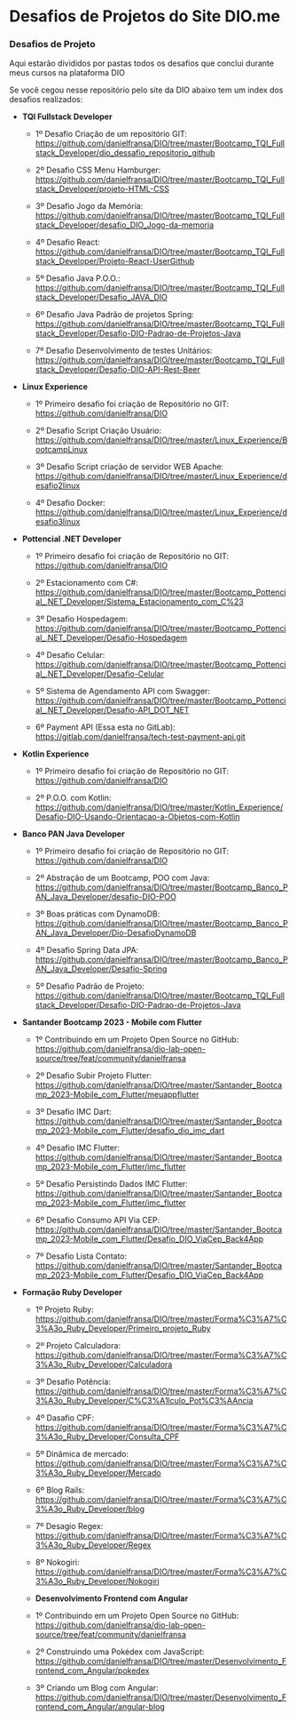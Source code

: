 # Desafios de Projetos do Site DIO.me

### Desafios de Projeto

  Aqui estarão divididos por pastas todos os desafios que conclui durante meus cursos na plataforma DIO

  Se você cegou nesse repositório pelo site da DIO abaixo tem um index dos desafios realizados:

   - **TQI Fullstack Developer**
      - 1º Desafio Criação de um repositório GIT: <https://github.com/danielfransa/DIO/tree/master/Bootcamp_TQI_Fullstack_Developer/dio_dessafio_repositorio_github>

      - 2º Desafio CSS Menu Hamburger: <https://github.com/danielfransa/DIO/tree/master/Bootcamp_TQI_Fullstack_Developer/projeto-HTML-CSS>

      - 3º Desafio Jogo da Memória: <https://github.com/danielfransa/DIO/tree/master/Bootcamp_TQI_Fullstack_Developer/desafio_DIO_Jogo-da-memoria>

      - 4º Desafio React: <https://github.com/danielfransa/DIO/tree/master/Bootcamp_TQI_Fullstack_Developer/Projeto-React-UserGithub>

      - 5º Desafio Java P.O.O.: <https://github.com/danielfransa/DIO/tree/master/Bootcamp_TQI_Fullstack_Developer/Desafio_JAVA_DIO>

      - 6º Desafio Java Padrão de projetos Spring: <https://github.com/danielfransa/DIO/tree/master/Bootcamp_TQI_Fullstack_Developer/Desafio-DIO-Padrao-de-Projetos-Java>

      - 7º Desafio Desenvolvimento de testes Unitários: <https://github.com/danielfransa/DIO/tree/master/Bootcamp_TQI_Fullstack_Developer/Desafio-DIO-API-Rest-Beer>

   - **Linux Experience**
      - 1º Primeiro desafio foi criação de Repositório no GIT: <https://github.com/danielfransa/DIO> 

      - 2º Desafio Script Criação Usuário: <https://github.com/danielfransa/DIO/tree/master/Linux_Experience/BootcampLinux>

      - 3º Desafio Script criação de servidor WEB Apache: <https://github.com/danielfransa/DIO/tree/master/Linux_Experience/desafio2linux>

      - 4º Desafio Docker: <https://github.com/danielfransa/DIO/tree/master/Linux_Experience/desafio3linux>
  
   - **Pottencial .NET Developer**
      - 1º Primeiro desafio foi criação de Repositório no GIT: <https://github.com/danielfransa/DIO> 

      - 2º Estacionamento com C#: <https://github.com/danielfransa/DIO/tree/master/Bootcamp_Pottencial_.NET_Developer/Sistema_Estacionamento_com_C%23>

      - 3º Desafio Hospedagem: <https://github.com/danielfransa/DIO/tree/master/Bootcamp_Pottencial_.NET_Developer/Desafio-Hospedagem>

      - 4º Desafio Celular: <https://github.com/danielfransa/DIO/tree/master/Bootcamp_Pottencial_.NET_Developer/Desafio-Celular>

      - 5º Sistema de Agendamento API com Swagger: <https://github.com/danielfransa/DIO/tree/master/Bootcamp_Pottencial_.NET_Developer/Desafio-API_DOT_NET>

      - 6º Payment API (Essa esta no GitLab): <https://gitlab.com/danielfransa/tech-test-payment-api.git>

   - **Kotlin Experience**
     - 1º Primeiro desafio foi criação de Repositório no GIT: <https://github.com/danielfransa/DIO> 
     
     - 2º P.O.O. com Kotlin: <https://github.com/danielfransa/DIO/tree/master/Kotlin_Experience/Desafio-DIO-Usando-Orientacao-a-Objetos-com-Kotlin>

   - **Banco PAN Java Developer**
     - 1º Primeiro desafio foi criação de Repositório no GIT: <https://github.com/danielfransa/DIO>

     - 2º Abstração de um Bootcamp, POO com Java: <https://github.com/danielfransa/DIO/tree/master/Bootcamp_Banco_PAN_Java_Developer/desafio-DIO-POO>

     - 3º Boas práticas com DynamoDB: <https://github.com/danielfransa/DIO/tree/master/Bootcamp_Banco_PAN_Java_Developer/Dio-DesafioDynamoDB>

     - 4º Desafio  Spring Data JPA: <https://github.com/danielfransa/DIO/tree/master/Bootcamp_Banco_PAN_Java_Developer/Desafio-Spring>

     - 5º Desafio Padrão de Projeto: <https://github.com/danielfransa/DIO/tree/master/Bootcamp_TQI_Fullstack_Developer/Desafio-DIO-Padrao-de-Projetos-Java>

   - **Santander Bootcamp 2023 - Mobile com Flutter**
     - 1º Contribuindo em um Projeto Open Source no GitHub: <https://github.com/danielfransa/dio-lab-open-source/tree/feat/community/danielfransa>

     - 2º Desafio Subir Projeto Flutter: <https://github.com/danielfransa/DIO/tree/master/Santander_Bootcamp_2023-Mobile_com_Flutter/meuappflutter>

     - 3º Desafio IMC Dart: <https://github.com/danielfransa/DIO/tree/master/Santander_Bootcamp_2023-Mobile_com_Flutter/desafio_dio_imc_dart>

     - 4º Desafio IMC Flutter: <https://github.com/danielfransa/DIO/tree/master/Santander_Bootcamp_2023-Mobile_com_Flutter/imc_flutter> 

     - 5º Desafio Persistindo Dados IMC Flutter: <https://github.com/danielfransa/DIO/tree/master/Santander_Bootcamp_2023-Mobile_com_Flutter/imc_flutter>

     - 6º Desafio Consumo API Via CEP: <https://github.com/danielfransa/DIO/tree/master/Santander_Bootcamp_2023-Mobile_com_Flutter/Desafio_DIO_ViaCep_Back4App>

     - 7º Desafio Lista Contato: <https://github.com/danielfransa/DIO/tree/master/Santander_Bootcamp_2023-Mobile_com_Flutter/Desafio_DIO_ViaCep_Back4App>
  
   - **Formação Ruby Developer**
     - 1º Projeto Ruby: <https://github.com/danielfransa/DIO/tree/master/Forma%C3%A7%C3%A3o_Ruby_Developer/Primeiro_projeto_Ruby>

     - 2º Projeto Calculadora: <https://github.com/danielfransa/DIO/tree/master/Forma%C3%A7%C3%A3o_Ruby_Developer/Calculadora>

     - 3º Desafio Potência: <https://github.com/danielfransa/DIO/tree/master/Forma%C3%A7%C3%A3o_Ruby_Developer/C%C3%A1lculo_Pot%C3%AAncia>

     - 4º Dasafio CPF: <https://github.com/danielfransa/DIO/tree/master/Forma%C3%A7%C3%A3o_Ruby_Developer/Consulta_CPF>

     - 5º Dinâmica de mercado: <https://github.com/danielfransa/DIO/tree/master/Forma%C3%A7%C3%A3o_Ruby_Developer/Mercado>

     - 6º Blog Rails: <https://github.com/danielfransa/DIO/tree/master/Forma%C3%A7%C3%A3o_Ruby_Developer/blog>

     - 7º Desagio Regex: <https://github.com/danielfransa/DIO/tree/master/Forma%C3%A7%C3%A3o_Ruby_Developer/Regex>

     - 8º Nokogiri: <https://github.com/danielfransa/DIO/tree/master/Forma%C3%A7%C3%A3o_Ruby_Developer/Nokogiri>

     - **Desenvolvimento Frontend com Angular**

     - 1º Contribuindo em um Projeto Open Source no GitHub: <https://github.com/danielfransa/dio-lab-open-source/tree/feat/community/danielfransa>

     - 2º Construindo uma Pokédex com JavaScript: <https://github.com/danielfransa/DIO/tree/master/Desenvolvimento_Frontend_com_Angular/pokedex>

     - 3º Criando um Blog com Angular: <https://github.com/danielfransa/DIO/tree/master/Desenvolvimento_Frontend_com_Angular/angular-blog>

    




